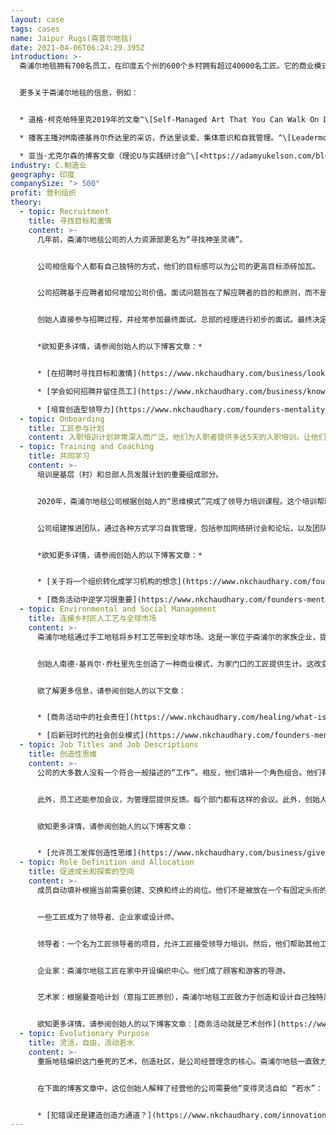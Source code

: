 ```yaml
---
layout: case
tags: cases
name: Jaipur Rugs(斋普尔地毯)
date: 2021-04-06T06:24:29.395Z
introduction: >-
  斋浦尔地毯拥有700名员工，在印度五个州的600个乡村拥有超过40000名工匠。它的商业模式是端对端的，从采购羊毛到出口手工地毯。（模式类似滴滴和美团派送）


  更多关于斋浦尔地毯的信息，例如：


  * 道格·柯克帕特里克2019年的文章^\[Self-Managed Art That You Can Walk On Doug Kirkpatrick April 11, 2019 <https://medium.com/redshift-3/jaipur-rugs-self-managed-art-that-you-can-walk-on-5756479726e0>]

  * 播客主播对M南德基肖尔乔达里的采访，乔达里谈爱、集体意识和自我管理。^\[Leadermorphosis Podcast Interview of M. Nand Kishore Chaudary on love, collective consciousness and self-management <https://leadermorphosis.co/ep-57-nand-kishore-chaudhary-from-jaipur-rugs-on-love-consciousness-and-self-management>]

  * 亚当·尤克尔森的博客文章（理论U与实践研讨会^\[<https://adamyukelson.com/blog/2016/07/25/jaipur-rugs>]
industry: C.制造业
geography: 印度
companySize: "> 500"
profit: 营利组织
theory:
  - topic: Recruitment
    title: 寻找目标和激情
    content: >-
      几年前，斋浦尔地毯公司的人力资源部更名为“寻找神圣灵魂”。


      公司相信每个人都有自己独特的方式，他们的目标感可以为公司的更高目标添砖加瓦。


      公司招聘基于应聘者如何增加公司价值。面试问题旨在了解应聘者的目的和原则，而不是侧重于经验和学术背景。


      创始人直接参与招聘过程，并经常参加最终面试。总部的经理进行初步的面试。最终决定由所有利益相关者协商一致来作出。


      *欲知更多详情，请参阅创始人的以下博客文章：*


      * [在招聘时寻找目标和激情](https://www.nkchaudhary.com/business/look-for-purpose-and-passion-when-hiring/)

      * [学会如何招聘并留住员工](https://www.nkchaudhary.com/business/know-how-to-hire-and-retain-your-employees/)

      * [培育创造型领导力](https://www.nkchaudhary.com/founders-mentality/the-need-for-creative-leadership/)
  - topic: Onboarding
    title: 工匠参与计划
    content: 入职培训计划非常深入而广泛。他们为入职者提供多达5天的入职培训。让他们在这个过程中了解从基层（村庄）到总部的每一个垂直部门。这甚至包括最基层的新加入工匠。人力资源部安排各部门代表介绍各自的工作，使每个新加入者都能达成共识。展示大量的资源（这包括视频）和业务流程，并详细解说。工匠参与计划确保大家对公司及其商业模式有全面的了解。
  - topic: Training and Coaching
    title: 共同学习
    content: >-
      培训是基层（村）和总部人员发展计划的重要组成部分。


      2020年，斋浦尔地毯公司根据创始人的“思维模式”完成了领导力培训课程。这个培训帮助每个人分享来自世界各地的最佳实践（包括自我管理）。领导部门负责定期提供这项培训，以确保良好的参与。


      公司组建推进团队，通过各种方式学习自我管理，包括参加网络研讨会和论坛，以及团队中的小实验。


      *欲知更多详情，请参阅创始人的以下博客文章：*


      * [关于将一个组织转化成学习机构的想念](https://www.nkchaudhary.com/founders-mentality/benefits-of-transforming-an-organization-into-a-learning-institution/)

      * [商务活动中逆学习很重要](https://www.nkchaudhary.com/founders-mentality/unlearning-is-important-to-business/)
  - topic: Environmental and Social Management
    title: 连接乡村匠人工艺与全球市场
    content: >-
      斋浦尔地毯通过手工地毯将乡村工艺带到全球市场。这是一家位于斋浦尔的家族企业，提供用传统艺术形式制作的手工打结和编织地毯。


      创始人南德·基肖尔·乔杜里先生创造了一种商业模式，为家门口的工匠提供生计。这改变了中间商与工匠社区合作的标准做法。


      欲了解更多信息，请参阅创始人的以下文章：


      * [商务活动中的社会责任](https://www.nkchaudhary.com/healing/what-is-social-responsibility-in-business/)

      * [后新冠时代的社会创业模式](https://www.nkchaudhary.com/founders-mentality/social-entrepreneurship-in-post-covid-19-era/)
  - topic: Job Titles and Job Descriptions
    title: 创造性思维
    content: >-
      公司的大多数人没有一个符合一般描述的“工作”。相反，他们填补一个角色组合。他们有发展的空间，有潜力与其他部门共同创造，发掘自己的兴趣。当候选人加入公司时，会有一段试用期（3-6个月），在此期间他们会探索自己的兴趣，并最终决定自己的工作角色。这取决于特定团队的需求。但这样做的目的是，每个人都有机会根据自己的兴趣和热情来选择自己的任务（只要这些都符合公司的愿景）。这段时间也允许公司评估和了解候选人。所以，这是双赢。


      此外，员工还能参加会议，为管理层提供反馈。每个部门都有这样的会议。此外，创始人还打造了一个开放的政策。提供一个直接的平台，任何人都可以去和创始人交谈，这也可以帮助有需要的员工探讨并重新升维自己的角色。


      欲知更多详情，请参阅创始人的以下博客文章：


      * [允许员工发挥创造性思维](https://www.nkchaudhary.com/business/give-employees-the-gift-of-creative-freedom/)
  - topic: Role Definition and Allocation
    title: 促进成长和探索的空间
    content: >-
      成员自动填补根据当前需要创建、交换和终止的岗位。他们不是被放在一个有固定头衔的盒子里。拥有成长和探索的空间。


      一些工匠成为了领导者、企业家或设计师。


      领导者：一个名为工匠领导者的项目，允许工匠接受领导力培训。然后，他们帮助其他工匠在他们的工作中达到最佳质量。


      企业家：斋浦尔地毯工匠在家中开设编织中心。他们成了顾客和游客的导游。


      艺术家：根据曼查哈计划（意指工匠原创），斋浦尔地毯工匠致力于创造和设计自己独特风格的地毯。


      欲知更多详情，请参阅创始人的以下博客文章：[商务活动就是艺术创作](https://www.nkchaudhary.com/business/business-is-art/)
  - topic: Evolutionary Purpose
    title: 灵活，自由，流动若水
    content: >-
      重振地毯编织这门垂死的艺术，创造社区，是公司经营理念的核心。斋浦尔地毯一直致力于弥合织工和消费者之间的鸿沟。


      在下面的博客文章中，这位创始人解释了经营他的公司需要他“变得灵活自如 “若水”：


      * [犯错误还是建造创造力通道？](https://www.nkchaudhary.com/innovation/making-mistakes-or-building-a-pathway-for-creativity/)
---
```

